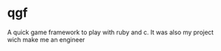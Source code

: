 # qgf
A quick game framework to play with ruby and c. It was also my project wich make me an engineer
